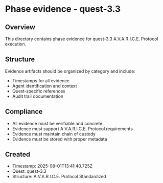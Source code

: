 # Phase evidence - quest-3.3

## Overview

This directory contains phase evidence for quest-3.3 A.V.A.R.I.C.E. Protocol execution.

## Structure

Evidence artifacts should be organized by category and include:

- Timestamps for all evidence
- Agent identification and context
- Quest-specific references
- Audit trail documentation

## Compliance

- All evidence must be verifiable and concrete
- Evidence must support A.V.A.R.I.C.E. Protocol requirements
- Evidence must maintain chain of custody
- Evidence must be stored with proper metadata

## Created

- Timestamp: 2025-08-01T13:41:40.725Z
- Quest: quest-3.3
- Structure: A.V.A.R.I.C.E. Protocol Standardized
